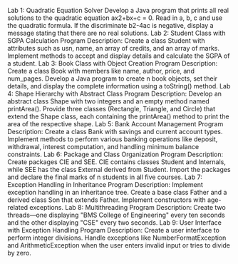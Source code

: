Lab 1: Quadratic Equation Solver
Develop a Java program that prints all real solutions to the quadratic equation ax2+bx+c = 0. Read in a, b, c and use the quadratic formula. If the discriminate b2-4ac is negative, display a message stating that there are no real solutions.
Lab 2: Student Class with SGPA Calculation
Program Description: Create a class Student with attributes such as usn, name, an array of credits, and an array of marks. Implement methods to accept and display details and calculate the SGPA of a student.
Lab 3: Book Class with Object Creation
Program Description: Create a class Book with members like name, author, price, and num_pages. Develop a Java program to create n book objects, set their details, and display the complete information using a toString() method.
Lab 4: Shape Hierarchy with Abstract Class
Program Description: Develop an abstract class Shape with two integers and an empty method named printArea(). Provide three classes (Rectangle, Triangle, and Circle) that extend the Shape class, each containing the printArea() method to print the area of the respective shape.
Lab 5: Bank Account Management
Program Description: Create a class Bank with savings and current account types. Implement methods to perform various banking operations like deposit, withdrawal, interest computation, and handling minimum balance constraints.
Lab 6: Package and Class Organization
Program Description: Create packages CIE and SEE. CIE contains classes Student and Internals, while SEE has the class External derived from Student. Import the packages and declare the final marks of n students in all five courses.
Lab 7: Exception Handling in Inheritance
Program Description: Implement exception handling in an inheritance tree. Create a base class Father and a derived class Son that extends Father. Implement constructors with age-related exceptions.
Lab 8: Multithreading
Program Description: Create two threads—one displaying "BMS College of Engineering" every ten seconds and the other displaying "CSE" every two seconds.
Lab 9: User Interface with Exception Handling
Program Description: Create a user interface to perform integer divisions. Handle exceptions like NumberFormatException and ArithmeticException when the user enters invalid input or tries to divide by zero.

